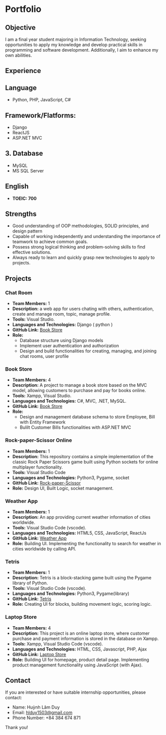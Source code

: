 # Portfolio
## Objective
I am a final year student majoring in Information Technology, seeking opportunities to apply my knowledge and develop practical skills in programming and software development. Additionally, I aim to enhance my own abilities.

## Experience
## Language
- Python, PHP, JavaScript, C#
## Framework/Flatforms:
- Django
- ReactJS
- ASP.NET MVC

## 3. Database
- MySQL
- MS SQL Server

## English 
- **TOEIC:  700**

## Strengths
- Good understanding of OOP methodologies, SOLID principles, and design pattern
- Capable of working independently and understanding the importance of teamwork to achieve common goals.
- Possess strong logical thinking and problem-solving skills to find effective solutions.
- Always ready to learn and quickly grasp new technologies to apply to projects.

## Projects
### Chat Room
- **Team Members:** 1
- **Description:** a web app for users chating with others,  authentication, create and manage room, topic, manage profile.
- **Tools:**  Visual Studio.
- **Languages and Technologies:** Django ( python )
- **GitHub Link:** [Book Store](https://github.com/DuyHuynh153/Chat-Room.git)
- **Role:**
  - Database structure using Django models
  - Implement user authentication and authorization
  - Design and build functionalities for creating, managing, and joining chat rooms, user profile
### Book Store
- **Team Members:** 4
- **Description:** A project to manage a book store based on the MVC model, allowing customers to purchase and pay for books online.
- **Tools:** Xampp, Visual Studio.
- **Languages and Technologies:** C#, MVC, .NET, MySQL.
- **GitHub Link:** [Book Store](https://github.com/aydachettit/BookStore_project.git)
- **Role:**
  - Design and management database schema to store Employee, Bill with Entity Framework
  - Bulilt Customer Bills functionalities with ASP.NET MVC 

### Rock-paper-Scissor Online
- **Team Members:** 1
- **Description:** This repository contains a simple implementation of the classic Rock Paper Scissors game built using Python sockets for online multiplayer functionality.
- **Tools:** Visual Studio Code 
- **Languages and Technologies:** Python3, Pygame, socket
- **GitHub Link:** [Rock-paper-Scissor](https://github.com/DuyHuynh153/online-simple-game.git)
- **Role:** Design UI, Built Logic, socket management.
### Weather App
- **Team Members:** 1
- **Description:** An app providing current weather information of cities worldwide.
- **Tools:** Visual Studio Code (vscode).
- **Languages and Technologies:** HTML5, CSS, JavaScript, ReactJs
- **GitHub Link:** [Weather App](https://github.com/DuyHuynh153/Weather-App.git)
- **Role:** Building UI. Implementing the functionality to search for weather in cities worldwide by calling API.

### Tetris
- **Team Members:** 1
- **Description:** Tetris is a block-stacking game built using the Pygame library of Python.
- **Tools:** Visual Studio Code (vscode).
- **Languages and Technologies:** Python3, Pygame(library)
- **GitHub Link:** [Tetris](https://github.com/DuyHuynh153/Tetris.git)
- **Role:** Creating UI for blocks, building movement logic, scoring logic.

### Laptop Store
- **Team Members:** 4
- **Description:** This project is an online laptop store, where customer purchase and payment information is stored in the database on Xampp.
- **Tools:** Xampp, Visual Studio Code (vscode).
- **Languages and Technologies:** HTML, CSS, Javascript, PHP, Ajax
- **GitHub Link:** [Laptop Store](https://github.com/NgKhacDuy/laptopSeller.git)
- **Role:** Building UI for homepage, product detail page. Implementing product management functionality using JavaScript (with Ajax).

## Contact

If you are interested or have suitable internship opportunities, please contact:
- Name: Huỳnh Lâm Duy
- Email: hlduy1503@gmail.com
- Phone Number: +84 384 674 871

Thank you!
